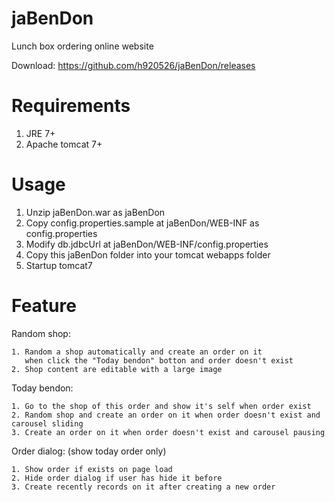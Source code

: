 jaBenDon
========================================

Lunch box ordering online website

Download: https://github.com/h920526/jaBenDon/releases

Requirements
========================================

1. JRE 7+
2. Apache tomcat 7+

Usage
========================================

1. Unzip jaBenDon.war as jaBenDon
2. Copy config.properties.sample at jaBenDon/WEB-INF as config.properties
3. Modify db.jdbcUrl at jaBenDon/WEB-INF/config.properties
4. Copy this jaBenDon folder into your tomcat webapps folder
5. Startup tomcat7

Feature
========================================

Random shop:

    1. Random a shop automatically and create an order on it
       when click the "Today bendon" botton and order doesn't exist
    2. Shop content are editable with a large image

Today bendon:

    1. Go to the shop of this order and show it's self when order exist
    2. Random shop and create an order on it when order doesn't exist and carousel sliding
    3. Create an order on it when order doesn't exist and carousel pausing

Order dialog: (show today order only)

    1. Show order if exists on page load
    2. Hide order dialog if user has hide it before
    3. Create recently records on it after creating a new order
